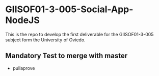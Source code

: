 # GIISOF01-3-005-Social-App-NodeJS
This is the repo to develop the first deliverable for the GIISOF01-3-005 subject form the University of Oviedo.

## Mandatory Test to merge with master
- pullaprove 
